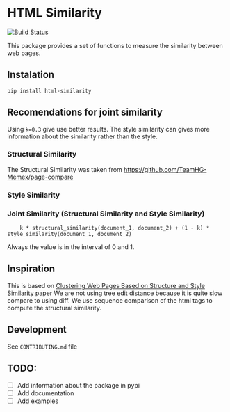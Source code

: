 # HTML Similarity
[![Build Status](https://travis-ci.org/matiskay/html-similarity.svg?branch=master)](https://travis-ci.org/matiskay/html-similarity)

This package provides a set of functions to measure the similarity between web pages.

## Instalation

```
pip install html-similarity
```

## Recomendations for joint similarity

Using `k=0.3` give use better results. The style similarity can gives more information 
about the similarity rather than the style.


### Structural Similarity

The Structural Similarity was taken from https://github.com/TeamHG-Memex/page-compare


### Style Similarity


### Joint Similarity (Structural Similarity and Style Similarity)

```
    k * structural_similarity(document_1, document_2) + (1 - k) * style_similarity(document_1, document_2)
```

Always the value is in the interval of 0 and 1.


## Inspiration

This is based on [Clustering Web Pages Based on Structure and Style Similarity](http://ieeexplore.ieee.org/document/7785739/) paper
We are not using tree edit distance because it is quite slow compare to using diff.
We use sequence comparison of the html tags to compute the structural similarity.

## Development

See `CONTRIBUTING.md` file
 

## TODO:

* [ ] Add information about the package in pypi
* [ ] Add documentation
* [ ] Add examples
